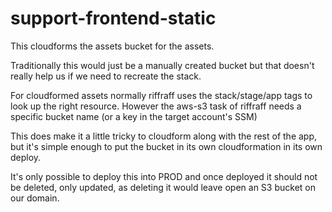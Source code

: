 # support-frontend-static

This cloudforms the assets bucket for the assets.

Traditionally this would just be a manually created bucket
but that doesn't really help us if we need to recreate the
stack.

For cloudformed assets normally riffraff uses the
stack/stage/app tags to look up the right resource.
However the aws-s3 task of riffraff needs
a specific bucket name (or a key in the target account's
SSM)

This does make it a little tricky to cloudform along with
the rest of the app, but it's simple enough to put the
bucket in its own cloudformation in its own deploy.

It's only possible to deploy this into PROD and once
deployed it should not be deleted, only updated, as
deleting it would leave open an S3 bucket on our domain.
